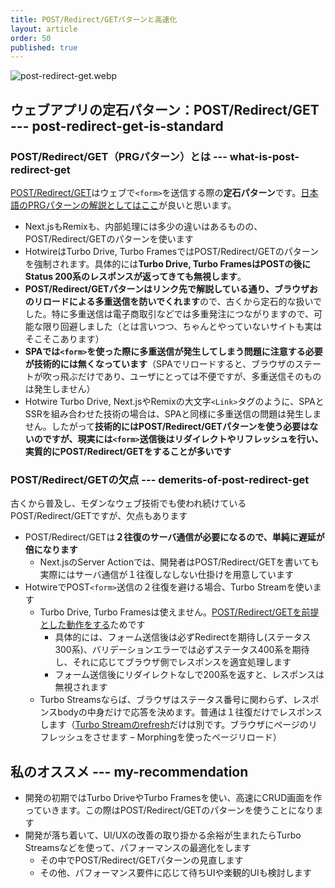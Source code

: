 ```yaml
---
title: POST/Redirect/GETパターンと高速化
layout: article
order: 50
published: true
---
```


![post-redirect-get.webp](content_images/post-redirect-get.webp "w-full")

## ウェブアプリの定石パターン：POST/Redirect/GET --- post-redirect-get-is-standard

### POST/Redirect/GET（PRGパターン）とは --- what-is-post-redirect-get

[POST/Redirect/GET](https://en.wikipedia.org/wiki/Post/Redirect/Get)はウェブで`<form>`を送信する際の**定石パターン**です。[日本語のPRGパターンの解説としてはここ](https://poco-tech.com/posts/spring-boot-introduction/post-redirect-get-pattern/)が良いと思います。

* Next.jsもRemixも、内部処理には多少の違いはあるものの、POST/Redirect/GETのパターンを使います
* HotwireはTurbo Drive, Turbo FramesではPOST/Redirect/GETのパターンを強制されます。具体的には**Turbo Drive, Turbo FramesはPOSTの後にStatus 200系のレスポンスが返ってきても無視します**。
* **POST/Redirect/GETパターンはリンク先で解説している通り、ブラウザおのリロードによる多重送信を防いでくれます**ので、古くから定石的な扱いでした。特に多重送信は電子商取引などでは多重発注につながりますので、可能な限り回避しました（とは言いつつ、ちゃんとやっていないサイトも実はそこそこあります）
* **SPAでは`<form>`を使った際に多重送信が発生してしまう問題に注意する必要が技術的には無くなっています**（SPAでリロードすると、ブラウザのステートが吹っ飛ぶだけであり、ユーザにとっては不便ですが、多重送信そのものは発生しません）
* Hotwire Turbo Drive, Next.jsやRemixの大文字`<Link>`タグのように、SPAとSSRを組み合わせた技術の場合は、SPAと同様に多重送信の問題は発生しません。したがって**技術的にはPOST/Redirect/GETパターンを使う必要はないのですが、現実には`<form>`送信後はリダイレクトやリフレッシュを行い、実質的にPOST/Redirect/GETをすることが多いです**

### POST/Redirect/GETの欠点 --- demerits-of-post-redirect-get

古くから普及し、モダンなウェブ技術でも使われ続けているPOST/Redirect/GETですが、欠点もあります

* POST/Redirect/GETは**２往復のサーバ通信が必要になるので、単純に遅延が倍になります**
    * Next.jsのServer Actionでは、開発者はPOST/Redirect/GETを書いても実際にはサーバ通信が１往復しなしない仕掛けを用意しています
* HotwireでPOST`<form>`送信の２往復を避ける場合、Turbo Streamを使います
   * Turbo Drive, Turbo Framesは使えません。[POST/Redirect/GETを前提とした動作をする](https://turbo.hotwired.dev/handbook/drive#redirecting-after-a-form-submission)ためです
      * 具体的には、フォーム送信後は必ずRedirectを期待し(ステータス300系)、バリデーションエラーでは必ずステータス400系を期待し、それに応じてブラウザ側でレスポンスを適宜処理します
      * フォーム送信後にリダイレクトなしで200系を返すと、レスポンスは無視されます
   * Turbo Streamsならば、ブラウザはステータス番号に関わらず、レスポンスbodyの中身だけで応答を決めます。普通は１往復だけでレスポンスします（[Turbo Streamのrefresh](https://turbo.hotwired.dev/reference/streams#refresh)だけは別です。ブラウザにページのリフレッシュをさせます – Morphingを使ったページリロード）

## 私のオススメ --- my-recommendation

* 開発の初期ではTurbo DriveやTurbo Framesを使い、高速にCRUD画面を作っていきます。この際はPOST/Redirect/GETのパターンを使うことになります
* 開発が落ち着いて、UI/UXの改善の取り掛かる余裕が生まれたらTurbo Streamsなどを使って、パフォーマンスの最適化をします
   * その中でPOST/Redirect/GETパターンの見直します
   * その他、パフォーマンス要件に応じて待ちUIや楽観的UIも検討します

